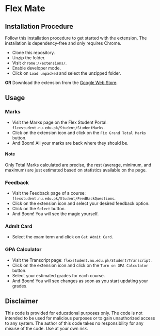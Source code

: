 <h1> Flex Mate</h1>
 <h2>Installation Procedure</h2>
<p>Follow this installation procedure to get started with the extension. The installation is dependency-free and only requires Chrome.</p>
<ul>
    <li>Clone this repository.</li>
    <li>Unzip the folder.</li>
    <li>Visit <code>chrome://extensions/</code>.</li>
    <li>Enable developer mode.</li>
    <li>Click on <code>Load unpacked</code> and select the unzipped folder.</li>
</ul>
<p><strong>OR</strong> Download the extension from the <a href="https://chromewebstore.google.com/detail/flex-mate/akbccknplklofkafcmedfnjkiklfacoj">Google Web Store</a>.</p>

<h2>Usage</h2>
<h3>Marks</h3>
<ul>
    <li>Visit the Marks page on the Flex Student Portal: <code>flexstudent.nu.edu.pk/Student/StudentMarks</code>.</li>
    <li>Click on the extension icon and click on the <code>Fix Grand Total Marks</code> button.</li>
    <li>And Boom! All your marks are back where they should be.</li>
</ul>
<h4>Note</h4>
<p>Only Total Marks calculated are precise, the rest (average, minimum, and maximum) are just estimated based on statistics available on the page.</p>

<h3>Feedback</h3>
<ul>
    <li>Visit the Feedback page of a course: <code>flexstudent.nu.edu.pk/Student/FeedBackQuestions</code>.</li>
    <li>Click on the extension icon and select your desired feedback option.</li>
    <li>Click on the <code>Select</code> button.</li>
    <li>And Boom! You will see the magic yourself.</li>
</ul>

<h3>Admit Card</h3>
<ul>
    <li>Select the exam term and click on <code>Get Admit Card</code>.</li>
</ul>

<h3>GPA Calculator</h3>
<ul>
    <li>Visit the Transcript page: <code>flexstudent.nu.edu.pk/Student/Transcript</code>.</li>
    <li>Click on the extension icon and click on the <code>Turn on GPA Calculator</code> button.</li>
    <li>Select your estimated grades for each course.</li>
    <li>And Boom! You will see changes as soon as you start updating your grades.</li>
</ul>

<h2>Disclaimer</h2>
<p>
    This code is provided for educational purposes only. The code is not intended to be used for malicious purposes or to gain unauthorized access to any system. The author of this code takes no responsibility for any misuse of the code. Use at your own risk.
</p>
